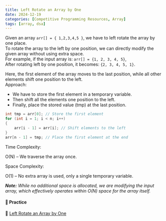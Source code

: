```yaml
---
title: Left Rotate an Array by One
date: 2024-12-19
categories: [Competitive Programming Resources, Array]
tags: [array, dsa]
---
```


Given an array `arr[] = { 1,2,3,4,5 }`, we have to left rotate the array by one place.\
To rotate the array to the left by one position, we can directly modify the given array without using extra space.\
For example, if the input array is: `arr[] = {1, 2, 3, 4, 5}`,\
After rotating left by one position, it becomes: `{2, 3, 4, 5, 1}`.

Here, the first element of the array moves to the last position, while all other elements shift one position to the left.\
Approach:

- We have to store the first element in a temporary variable.
- Then shift all the elements one position to the left.
- Finally, place the stored value (tmp) at the last position.

```cpp
int tmp = arr[0]; // Store the first element
for (int i = 1; i < n; i++) 
{
    arr[i - 1] = arr[i]; // Shift elements to the left
}
arr[n - 1] = tmp; // Place the first element at the end

```

Time Complexity:

O(N) – We traverse the array once.

Space Complexity:

O(1) – No extra array is used, only a single temporary variable.

***Note:** While no additional space is allocated, we are modifying the input array, which effectively operates within O(N) space for the array itself.*

#### **🎯 Practice** 

🔗 [Left Rotate an Array by One](https://www.naukri.com/code360/problems/left-rotate-an-array-by-one_5026278)